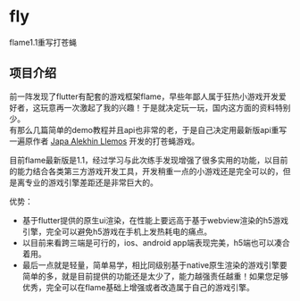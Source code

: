 # fly

flame1.1重写打苍蝇

## 项目介绍

前一阵发现了flutter有配套的游戏框架flame，早些年鄙人属于狂热小游戏开发爱好者，这玩意再一次激起了我的兴趣！于是就决定玩一玩，国内这方面的资料特别少。   
有那么几篇简单的demo教程并且api也非常的老，于是自己决定用最新版api重写一遍原作者 [Japa Alekhin Llemos](https://jap.alekhin.io/2d-casual-mobile-game-tutorial-flame-flutter-part-1) 开发的打苍蝇游戏。

目前flame最新版是1.1，经过学习与此次练手发现增强了很多实用的功能，以目前的能力结合各类第三方游戏开发工具，开发稍重一点的小游戏还是完全可以的，但是离专业的游戏引擎差距还是非常巨大的。

优势：
- 基于flutter提供的原生ui渲染，在性能上要远高于基于webview渲染的h5游戏引擎，完全可以避免h5游戏在手机上发热耗电的痛点。
- 以目前来看跨三端是可行的，ios、android app端表现完美，h5端也可以凑合着用。
- 最后一点就是轻量，简单易学，相比同级别基于native原生渲染的游戏引擎要简单的多，就是目前提供的功能还是太少了，能力越强责任越重！如果您足够优秀，完全可以在flame基础上增强或者改造属于自己的游戏引擎。

